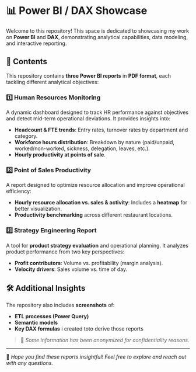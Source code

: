 # 📊 Power BI / DAX Showcase

Welcome to this repository! This space is dedicated to showcasing my work on **Power BI** and **DAX**, demonstrating analytical capabilities, data modeling, and interactive reporting.

## 📂 Contents
This repository contains **three Power BI reports** in **PDF format**, each tackling different analytical objectives:

### 1️⃣ **Human Resources Monitoring**
A dynamic dashboard designed to track HR performance against objectives and detect mid-term operational deviations. It provides insights into:
- **Headcount & FTE trends**: Entry rates, turnover rates by department and category.
- **Workforce hours distribution**: Breakdown by nature (paid/unpaid, worked/non-worked, sickness, delegation, leaves, etc.).
- **Hourly productivity at points of sale**.

### 2️⃣ **Point of Sales Productivity**
A report designed to optimize resource allocation and improve operational efficiency:
- **Hourly resource allocation vs. sales & activity**: Includes a **heatmap** for better visualization.
- **Productivity benchmarking** across different restaurant locations.

### 3️⃣ **Strategy Engineering Report**
A tool for **product strategy evaluation** and operational planning. It analyzes product performance from two key perspectives:
- **Profit contributors**: Volume vs. profitability (margin analysis).
- **Velocity drivers**: Sales volume vs. time of day.

## 🛠 Additional Insights
The repository also includes **screenshots** of:
- **ETL processes (Power Query)**
- **Semantic models**
- **Key DAX formulas** i created toto derive those reports 

> 📝 *Some information has been anonymized for confidentiality reasons.*

---

🚀 *Hope you find these reports insightful! Feel free to explore and reach out with any questions.*
